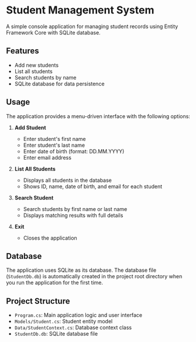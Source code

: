 # Student Management System

A simple console application for managing student records using Entity Framework Core with SQLite database.

## Features

- Add new students
- List all students
- Search students by name
- SQLite database for data persistence


## Usage

The application provides a menu-driven interface with the following options:

1. **Add Student**
   - Enter student's first name
   - Enter student's last name
   - Enter date of birth (format: DD.MM.YYYY)
   - Enter email address

2. **List All Students**
   - Displays all students in the database
   - Shows ID, name, date of birth, and email for each student

3. **Search Student**
   - Search students by first name or last name
   - Displays matching results with full details

4. **Exit**
   - Closes the application

## Database

The application uses SQLite as its database. The database file (`StudentDb.db`) is automatically created in the project root directory when you run the application for the first time.

## Project Structure

- `Program.cs`: Main application logic and user interface
- `Models/Student.cs`: Student entity model
- `Data/StudentContext.cs`: Database context class
- `StudentDb.db`: SQLite database file

